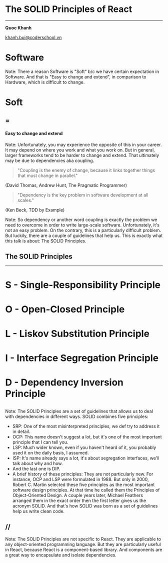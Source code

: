 # The SOLID Principles of React

---

**Quoc Khanh**

khanh.bui@coderschool.vn



# Software

Note: There a reason Software is "Soft" b/c we have certain expectation in Software. And that is "Easy to change and extend", in comparison to Hardware, which is difficult to change.



# Soft

## = <!-- .element: class="fragment" data-fragment-index="1" -->

#### Easy to change and extend <!-- .element: class="fragment" data-fragment-index="2" -->

Note: Unfortunately, you may experience the opposite of this in your career. It may depend on where you work and what you work on. But in general, larger frameworks tend to be harder to change and extend. That ultimately may be due to dependencies aka coupling.



> "Coupling is the enemy of change, because it links together things that must change in parallel."

(David Thomas, Andrew Hunt, The Pragmatic Programmer)



> "Dependency is the key problem in software development at all scales."

(Ken Beck, TDD by Example)

Note: So dependency or another word coupling is exactly the problem we need to overcome in order to write large-scale software. Unfortunately, it's not an easy problem. On the contrary, this is a particularly difficult problem. But luckily, there are a couple of guidelines that help us. This is exactly what this talk is about: The SOLID Principles.



## The SOLID Principles

---

<div style="text-align: left; font-size: 1.6rem;">

  ### S - Single-Responsibility Principle <!-- .element: class="fragment" data-fragment-index="1" -->

  ### O - Open-Closed Principle <!-- .element: class="fragment" data-fragment-index="2" -->

  ### L - Liskov Substitution Principle <!-- .element: class="fragment" data-fragment-index="3" -->

  ### I - Interface Segregation Principle <!-- .element: class="fragment" data-fragment-index="4" -->

  ### D - Dependency Inversion Principle <!-- .element: class="fragment" data-fragment-index="5" -->
</div>

Note: The SOLID Principles are a set of guidelines that allows us to deal with dependencies in different ways. SOLID combines five principles:
- SRP: One of the most misinterpreted principles, we def try to address it in detail.
- OCP: This name doesn't suggest a lot, but it's one of the most important principle that I can tell you.
- LSP: Much wider known, even if you haven't heard of it, you probably used it on the daily basis, I assumed.
- ISP: It's name already says a lot, it's about segregation interfaces, we'll talk about why and how.
- And the last one is DIP.
- A brief history of these principles: They are not particularly new. For instance, OCP and LSP were formulated in 1988. But only in 2000, Robert C. Martin selected these five principles as the most important software design principles. At that time he called them the Principles of Object-Oriented Design. A couple years later, Michael Feathers arranged them in the exact order then the first letter gives us the acronym SOLID. And that's how SOLID was born as a set of guidelines help us write clean code.



## //

Note: The SOLID Principles are not specific to React. They are applicable to any object-oriented programming language. But they are particularly useful in React, because React is a component-based library. And components are a great way to encapsulate and isolate dependencies.
